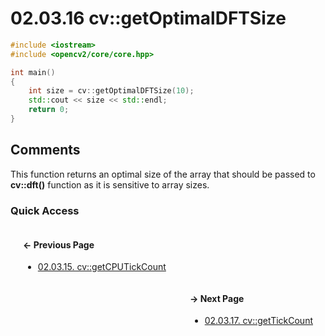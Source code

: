 # 02.03.16 cv::getOptimalDFTSize

```cxx
#include <iostream>
#include <opencv2/core/core.hpp>

int main()
{
    int size = cv::getOptimalDFTSize(10);
    std::cout << size << std::endl;
    return 0;
}

```

## <span title="References: Learning OpenCV 3 - page 65">Comments</span>

This function returns an optimal size of the array that should be passed to **cv::dft()** function as it is sensitive to array sizes.

### Quick Access

<div class="previous_page" style="float:left;margin-left:20px;margin-right:20px">

#### &#8592; Previous Page

* [02.03.15. cv::getCPUTickCount](./../../02.data_types/03.utility_functions/15.getcputickcount.md)

</div>
<div class="next_page" style="float:right;margin-left:20px;margin-right:20px">

#### &#8594; Next Page

* [02.03.17. cv::getTickCount](./../../02.data_types/03.utility_functions/17.gettickcount.md)

</div>
